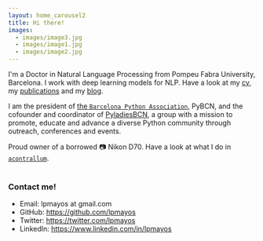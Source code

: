 ```yaml
---
layout: home_carousel2
title: Hi there!
images:
  - images/image3.jpg
  - images/image1.jpg
  - images/image2.jpg
---
```


I'm a Doctor in Natural Language Processing from Pompeu Fabra University, Barcelona. I work with deep learning models for NLP.  Have a look at my [cv](/cv_lpmayos.pdf),  my [publications](https://www.semanticscholar.org/author/Laura-P%C3%A9rez-Mayos/1410920781) and my [blog](/blog).

I am the president of <a href="http://pybcn.org" target="_blank">the `Barcelona Python Association`</a>, PyBCN, and the cofounder and coordinator of <a href="http://pybcn.org/pyladies_bcn" target="_blank">PyladiesBCN</a>, a group with a mission to promote, educate and advance a diverse Python community through outreach, conferences and events.

Proud owner of a borrowed 📷 Nikon D70. Have a look at what I do in <a href="https://acontrallum.github.io" target="_blank">`acontrallum`</a>. <br/><br/>


### Contact me!

* Email: lpmayos at gmail.com
* GitHub: <a href="https://github.com/lpmayos" target="_blank">https://github.com/lpmayos</a>
* Twitter: <a href="https://twitter.com/lpmayos" target="_blank">https://twitter.com/lpmayos</a>
* LinkedIn: <a href="https://www.linkedin.com/in/lpmayos" target="_blank">https://www.linkedin.com/in/lpmayos</a>
